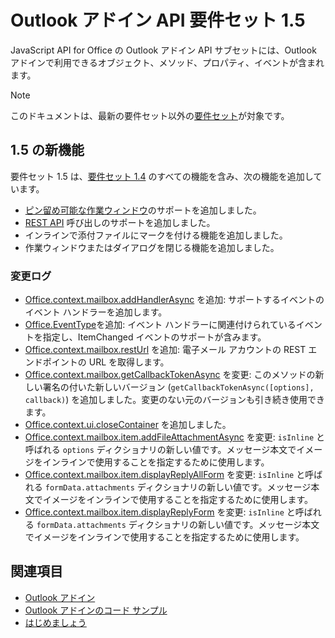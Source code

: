 # <a name="outlook-add-in-api-requirement-set-15"></a>Outlook アドイン API 要件セット 1.5

JavaScript API for Office の Outlook アドイン API サブセットには、Outlook アドインで利用できるオブジェクト、メソッド、プロパティ、イベントが含まれます。

> [!NOTE]
> このドキュメントは、最新の要件セット以外の[要件セット](/office/dev/add-ins/reference/requirement-sets/outlook-api-requirement-sets)が対象です。

## <a name="whats-new-in-15"></a>1.5 の新機能

要件セット 1.5 は、[要件セット 1.4](../requirement-set-1.4/outlook-requirement-set-1.4.md) のすべての機能を含み、次の機能を追加しています。

- [ピン留め可能な作業ウィンドウ](https://docs.microsoft.com/outlook/add-ins/pinnable-taskpane)のサポートを追加しました。
- [REST API](https://docs.microsoft.com/outlook/add-ins/use-rest-api) 呼び出しのサポートを追加しました。
- インラインで添付ファイルにマークを付ける機能を追加しました。
- 作業ウィンドウまたはダイアログを閉じる機能を追加しました。

### <a name="change-log"></a>変更ログ

- [Office.context.mailbox.addHandlerAsync](office.context.mailbox.md#addhandlerasynceventtype-handler-options-callback) を追加: サポートするイベントのイベント ハンドラーを追加します。
-  [Office.EventType](office.md#eventtype-string)を追加: イベント ハンドラーに関連付けられているイベントを指定し、ItemChanged イベントのサポートが含みます。
- [Office.context.mailbox.restUrl](office.context.mailbox.md#resturl-string) を追加: 電子メール アカウントの REST エンドポイントの URL を取得します。
- [Office.context.mailbox.getCallbackTokenAsync](office.context.mailbox.md#getcallbacktokenasyncoptions-callback) を変更: このメソッドの新しい署名の付いた新しいバージョン (`getCallbackTokenAsync([options], callback)`) を追加しました。変更のない元のバージョンも引き続き使用できます。
- [Office.context.ui.closeContainer](/javascript/api/office/office.ui#closecontainer--) を追加しました。
- [Office.context.mailbox.item.addFileAttachmentAsync](office.context.mailbox.item.md#addfileattachmentasyncuri-attachmentname-options-callback) を変更: `isInline` と呼ばれる `options` ディクショナリの新しい値です。メッセージ本文でイメージをインラインで使用することを指定するために使用します。
- [Office.context.mailbox.item.displayReplyAllForm](office.context.mailbox.item.md#displayreplyallformformdata) を変更: `isInline` と呼ばれる `formData.attachments` ディクショナリの新しい値です。メッセージ本文でイメージをインラインで使用することを指定するために使用します。
- [Office.context.mailbox.item.displayReplyForm](office.context.mailbox.item.md#displayreplyformformdata)  を変更: `isInline` と呼ばれる `formData.attachments` ディクショナリの新しい値です。メッセージ本文でイメージをインラインで使用することを指定するために使用します。

## <a name="see-also"></a>関連項目

- [Outlook アドイン](https://docs.microsoft.com/outlook/add-ins/)
- [Outlook アドインのコード サンプル](https://developer.microsoft.com/outlook/gallery/?filterBy=Outlook,Samples,Add-ins)
- [はじめましょう](https://docs.microsoft.com/outlook/add-ins/quick-start)